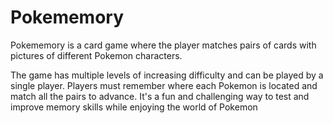 # Pokememory

Pokememory is a card game where the player matches pairs of cards with pictures of different Pokemon characters. 

The game has multiple levels of increasing difficulty and can be played by a single player. Players must remember where each Pokemon is located and match all the pairs to advance. It's a fun and challenging way to test and improve memory skills while enjoying the world of Pokemon
